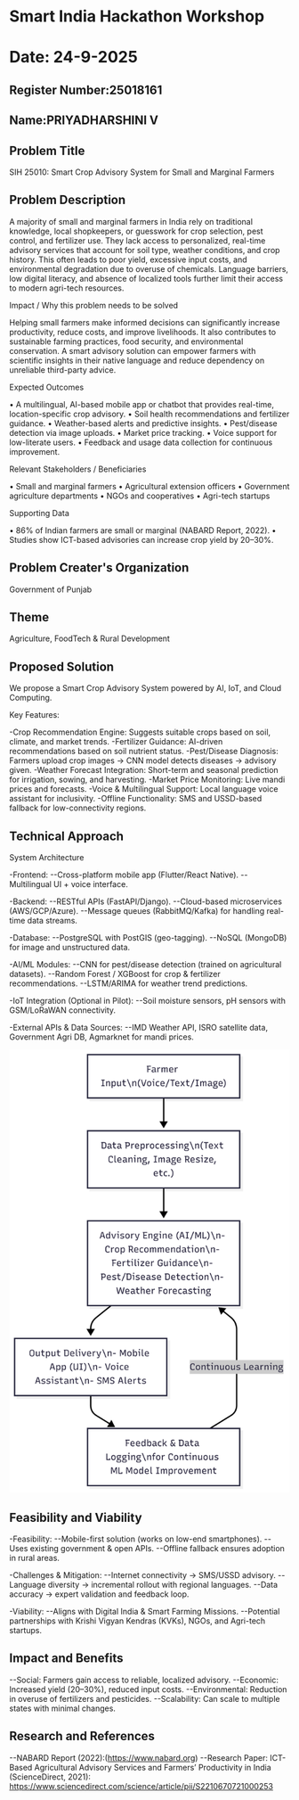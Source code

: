 # Smart India Hackathon Workshop
# Date: 24-9-2025
## Register Number:25018161
## Name:PRIYADHARSHINI V
## Problem Title
SIH 25010: Smart Crop Advisory System for Small and Marginal Farmers
## Problem Description
A majority of small and marginal farmers in India rely on traditional knowledge, local shopkeepers, or guesswork for crop selection, pest control, and fertilizer use. They lack access to personalized, real-time advisory services that account for soil type, weather conditions, and crop history. This often leads to poor yield, excessive input costs, and environmental degradation due to overuse of chemicals. Language barriers, low digital literacy, and absence of localized tools further limit their access to modern agri-tech resources.

Impact / Why this problem needs to be solved

Helping small farmers make informed decisions can significantly increase productivity, reduce costs, and improve livelihoods. It also contributes to sustainable farming practices, food security, and environmental conservation. A smart advisory solution can empower farmers with scientific insights in their native language and reduce dependency on unreliable third-party advice.

Expected Outcomes

• A multilingual, AI-based mobile app or chatbot that provides real-time, location-specific crop advisory.
• Soil health recommendations and fertilizer guidance.
• Weather-based alerts and predictive insights.
• Pest/disease detection via image uploads.
• Market price tracking.
• Voice support for low-literate users.
• Feedback and usage data collection for continuous improvement.

Relevant Stakeholders / Beneficiaries

• Small and marginal farmers
• Agricultural extension officers
• Government agriculture departments
• NGOs and cooperatives
• Agri-tech startups

Supporting Data

• 86% of Indian farmers are small or marginal (NABARD Report, 2022).
• Studies show ICT-based advisories can increase crop yield by 20–30%.

## Problem Creater's Organization
Government of Punjab

## Theme
Agriculture, FoodTech & Rural Development

## Proposed Solution
We propose a Smart Crop Advisory System powered by AI, IoT, and Cloud Computing.

Key Features:

-Crop Recommendation Engine: Suggests suitable crops based on soil, climate, and market trends.
-Fertilizer Guidance: AI-driven recommendations based on soil nutrient status.
-Pest/Disease Diagnosis: Farmers upload crop images → CNN model detects diseases → advisory given.
-Weather Forecast Integration: Short-term and seasonal prediction for irrigation, sowing, and harvesting.
-Market Price Monitoring: Live mandi prices and forecasts.
-Voice & Multilingual Support: Local language voice assistant for inclusivity.
-Offline Functionality: SMS and USSD-based fallback for low-connectivity regions.

## Technical Approach
System Architecture

-Frontend:
--Cross-platform mobile app (Flutter/React Native).
--Multilingual UI + voice interface.

-Backend:
--RESTful APIs (FastAPI/Django).
--Cloud-based microservices (AWS/GCP/Azure).
--Message queues (RabbitMQ/Kafka) for handling real-time data streams.

-Database:
--PostgreSQL with PostGIS (geo-tagging).
--NoSQL (MongoDB) for image and unstructured data.

-AI/ML Modules:
--CNN for pest/disease detection (trained on agricultural datasets).
--Random Forest / XGBoost for crop & fertilizer recommendations.
--LSTM/ARIMA for weather trend predictions.

-IoT Integration (Optional in Pilot):
--Soil moisture sensors, pH sensors with GSM/LoRaWAN connectivity.

-External APIs & Data Sources:
--IMD Weather API, ISRO satellite data, Government Agri DB, Agmarknet for mandi prices.

![alt text](<agri flowchart.png>)
## Feasibility and Viability
-Feasibility:
--Mobile-first solution (works on low-end smartphones).
--Uses existing government & open APIs.
--Offline fallback ensures adoption in rural areas.

-Challenges & Mitigation:
--Internet connectivity → SMS/USSD advisory.
--Language diversity → incremental rollout with regional languages.
--Data accuracy → expert validation and feedback loop.

-Viability:
--Aligns with Digital India & Smart Farming Missions.
--Potential partnerships with Krishi Vigyan Kendras (KVKs), NGOs, and Agri-tech startups.
## Impact and Benefits
--Social: Farmers gain access to reliable, localized advisory.
--Economic: Increased yield (20–30%), reduced input costs.
--Environmental: Reduction in overuse of fertilizers and pesticides.
--Scalability: Can scale to multiple states with minimal changes.

## Research and References
--NABARD Report (2022):(https://www.nabard.org)
--Research Paper: ICT-Based Agricultural Advisory Services and Farmers’ Productivity in India (ScienceDirect, 2021): https://www.sciencedirect.com/science/article/pii/S2210670721000253